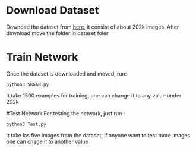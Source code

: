 # Download Dataset
Downoad the dataset from [here](https://www.kaggle.com/jessicali9530/celeba-dataset), it consist of about 202k images. After download move the folder in dataset foler

# Train Network
Once the dataset is downloaded and moved, run:

```
python3 SRGAN.py 
```
It take 1500 examples for training, one can change it to any value under 202k

#Test Network
For testing the network, just run :

```
python3 Test.py
```
It take las five images from the dataset, if anyone want to test more images one can chage it to another value
